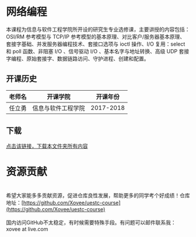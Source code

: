 # 网络编程

本课程为信息与软件工程学院所开设的研究生专业选修课，主要讲授的内容包括：OSI/RM 参考模型与 TCP/IP 参考模型的基本原理、对比客户/服务器基本原理、套接字基础、并发服务器编程技术、套接口选项与 ioctl 操作、I/O 复用：select 和 poll 函数、非阻塞 I/O 、信号驱动 I/O 、基本名字与地址转换、高级 UDP 套接字编程、原始套接字、数据链路访问、守护进程、创建和配置。

## 开课历史

老师名|开课学院|开课年份|
---|---|---
任立勇|信息与软件工程学院|2017-2018

## 下载

[点击该链接，下载本文件夹所有内容](https://xovee.github.io/gitzip/?https://github.com/Xovee/uestc-course/tree/main/课程目录/网络编程)
<br><h1>资源贡献</h1><br>希望大家能多多贡献资源，促进仓库良性发展，帮助更多的同学考个好成绩！仓库地址：[https://github.com/Xovee/uestc-course](https://github.com/Xovee/uestc-course)<br><br>国内访问GitHub不太稳定，有时候需要特殊手段。有问题可以邮件联系我：xovee at live.com